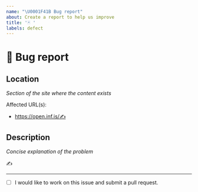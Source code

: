 ```yaml
---
name: "\U0001F41B Bug report"
about: Create a report to help us improve
title: '🃏 '
labels: defect
---
```


# 🐛 Bug report

<!--

Thank you for wanting to make open.inf.is a better place!

This template is for issues with the OpenINF website.

---

For the issue title, please enter a one-line
summary after “🃏 ” (preferably 50 characters
or less and no more than 72).

Replace the joker emoji with one of the emoji
below to categorize the problem.

🏷️ meta
🐋 dev container
🧩 extension ∥ plugin
🏗️ infrastructure ∥ tooling ∥ builds ∥ CI/CD
⚕️ community health files (CODE_OF_CONDUCT,
      CONTRIBUTING, SUPPORT, VISION, etc.)

The “✍️” are placeholders signifying requests for
input. Replace them with your responses.

If you are unsure of something, do your best.

-->

## Location

_Section of the site where the content exists_

Affected URL(s):

- https://open.inf.is/✍️

## Description

_Concise explanation of the problem_

<!-- If applicable, include any screenshots that
may help solve the problem. -->

✍️

---

<!-- Use “[x]” to check the box below if you are
interested in contributing. -->

- [ ] I would like to work on this issue and
      submit a pull request.
